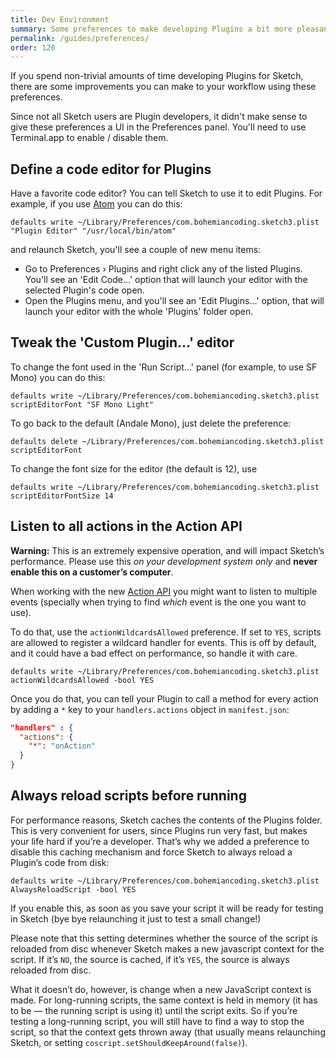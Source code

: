 ```yaml
---
title: Dev Environment
summary: Some preferences to make developing Plugins a bit more pleasant
permalink: /guides/preferences/
order: 120
---
```


If you spend non-trivial amounts of time developing Plugins for Sketch, there are some improvements you can make to your workflow using these preferences.

Since not all Sketch users are Plugin developers, it didn't make sense to give these preferences a UI in the Preferences panel. You'll need to use Terminal.app to enable / disable them.

## Define a code editor for Plugins

Have a favorite code editor? You can tell Sketch to use it to edit Plugins. For example, if you use [Atom](https://atom.io) you can do this:

```shell
defaults write ~/Library/Preferences/com.bohemiancoding.sketch3.plist "Plugin Editor" "/usr/local/bin/atom"
```

and relaunch Sketch, you'll see a couple of new menu items:

- Go to Preferences › Plugins and right click any of the listed Plugins. You'll see an 'Edit Code…' option that will launch your editor with the selected Plugin's code open.
- Open the Plugins menu, and you'll see an 'Edit Plugins…' option, that will launch your editor with the whole 'Plugins' folder open.

## Tweak the 'Custom Plugin…' editor

To change the font used in the 'Run Script…' panel (for example, to use SF Mono) you can do this:

```shell
defaults write ~/Library/Preferences/com.bohemiancoding.sketch3.plist scriptEditorFont "SF Mono Light"
```

To go back to the default (Andale Mono), just delete the preference:

```shell
defaults delete ~/Library/Preferences/com.bohemiancoding.sketch3.plist scriptEditorFont
```

To change the font size for the editor (the default is 12), use

```shell
defaults write ~/Library/Preferences/com.bohemiancoding.sketch3.plist scriptEditorFontSize 14
```

## Listen to all actions in the Action API

<p class="warning">
  <strong>Warning:</strong> This is an extremely expensive operation, and will impact Sketch’s performance. Please use this <em>on your development system only</em> and <strong>never enable this on a customer’s computer</strong>.
</p>

When working with the new [Action API](/reference/action/) you might want to listen to multiple events (specially when trying to find *which* event is the one you want to use).

To do that, use the `actionWildcardsAllowed` preference. If set to `YES`, scripts are allowed to register a wildcard handler for events. This is off by default, and it could have a bad effect on performance, so handle it with care.

```shell
defaults write ~/Library/Preferences/com.bohemiancoding.sketch3.plist actionWildcardsAllowed -bool YES
```

Once you do that, you can tell your Plugin to call a method for every action by adding a `*` key to your `handlers.actions` object in `manifest.json`:

```json
"handlers" : {
  "actions": {
    "*": "onAction"
  }
}
```

## Always reload scripts before running

For performance reasons, Sketch caches the contents of the Plugins folder. This is very convenient for users, since Plugins run very fast, but makes your life hard if you’re a developer. That’s why we added a preference to disable this caching mechanism and force Sketch to always reload a Plugin’s code from disk:


```shell
defaults write ~/Library/Preferences/com.bohemiancoding.sketch3.plist AlwaysReloadScript -bool YES
```

If you enable this, as soon as you save your script it will be ready for testing in Sketch (bye bye relaunching it just to test a small change!)

Please note that this setting determines whether the source of the script is reloaded from disc whenever Sketch makes a new javascript context for the script. If it’s `NO`, the source is cached, if it’s `YES`, the source is always reloaded from disc.

What it doesn’t do, however, is change when a new JavaScript context is made. For long-running scripts, the same context is held in memory (it has to be — the running script is using it) until the script exits. So if you’re testing a long-running script, you will still have to find a way to stop the script, so that the context gets thrown away (that usually means relaunching Sketch, or setting `coscript.setShouldKeepAround(false)`).
